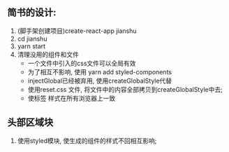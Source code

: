 ## 简书的设计:
1. (脚手架创建项目)create-react-app jianshu
2. cd jianshu
3. yarn start
4. 清理没用的组件和文件
	+ 一个文件中引入的css文件可以全局有效
	+ 为了相互不影响, 使用 yarn add styled-components
	+ injectGlobal已经被弃用, 使用createGlobalStyle代替
	+ 使用reset.css 文件, 将文件中的内容全部拷贝到createGlobalStyle中去;
    + 使标签 样式在所有浏览器上一致
## 头部区域块
1. 使用styled模块, 使生成的组件的样式不回相互影响;
